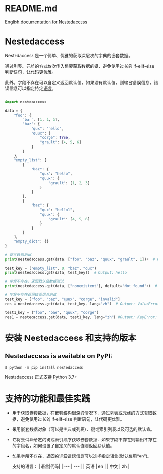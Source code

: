 # README.md

<a href="./README.md">English documentation for Nestedaccess</a>

# Nestedaccess

Nestedaccess 是一个简单、优雅的获取深层次的字典的嵌套数据。

通过列表、元组的方式依次传入想要获取数据的键，避免使用过长的 if-elif-else 判断语句，让代码更优雅。

此外，字段不存在可以自定义返回默认值，如果没有默认值，则输出错误信息，错误信息可以指定特定[语言](#yuyan)。

```python

import nestedaccess

data = {
    "foo": {
        "bar": [1, 2, 3],
        "baz": {
            "qux": "hello",
            "quux": {
                "corge": True,
                "grault": [4, 5, 6]
            }
        }
    },
    "empty_list": [
        {
            "baz": {
                "qux": "hello",
                "quux": {
                    "grault": [1, 2, 3]
                }
            }
        },
        {
            "baz": {
                "qux": "hello1",
                "quux": {
                    "grault": [4, 5, 6]
                }
            }
        }
    ],
    "empty_dict": {}
}

# 正常数据测试
print(nestedaccess.get(data, ["foo", "baz", "quux", "grault", 1]))  # Output: 5

test_key = ("empty_list", 0, "baz", "qux")
print(nestedaccess.get(data, test_key))  # Output: hello

# 字段不存在，返回默认值数据测试
print(nestedaccess.get(data, ["nonexistent"], default="Not found"))  # Output: "Not found"

# 字段不存在返回错误信息测试
test_key = ["foo", "baz", "quux", "corge", "invalid"]
res = nestedaccess.get(data, test_key, lang="zh")  # Output: ValueError: 无法获取嵌套数据，因为类型为bool的对象没有键或索引

test1_key = ("foo", "bae", "quux", "corge")
res1 = nestedaccess.get(data, test1_key, lang="zh") #Output: KeyError: "字段 'bae' 不存在"
```

# 安装 Nestedaccess 和支持的版本

## Nestedaccess is available on PyPI:

```python
$ python -m pip install nestedaccess
```

Nestedaccess 正式支持 Python 3.7+

# 支持的功能和最佳实践

-   用于获取嵌套数据，在嵌套结构很深的情况下，通过列表或元组的方式获取数据，避免使用过长的 if-elif-else 判断语句，让代码更优雅。
-   采用嵌套数据对象（可以是字典或列表）、键或索引列表以及可选的默认值。
-   它将尝试以给定的键或索引顺序获取嵌套数据，如果字段不存在则输出不存在的字段名，如何设置了自定义的默认值则返回默认值。
-   如果字段不存在，返回的详细错误信息可以选择指定语言(默认使用“en”)。

    <span id="yuyan">支持的语言：</span>
    |语言|代码|
    | --- | --- |
    | 英语 | en |
    | 中文 | zh |
